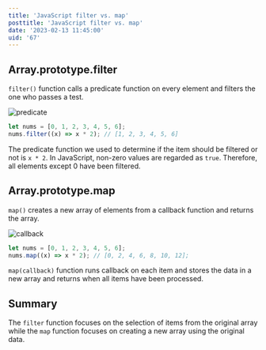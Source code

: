 ```yaml
---
title: 'JavaScript filter vs. map'
posttitle: 'JavaScript filter vs. map'
date: '2023-02-13 11:45:00'
uid: '67'
---
```


## Array.prototype.filter

`filter()` function calls a predicate function on every element and filters the one who passes a test.

![predicate](/images/ja/predicate.jpg)

```js
let nums = [0, 1, 2, 3, 4, 5, 6];
nums.filter((x) => x * 2); // [1, 2, 3, 4, 5, 6]
```

The predicate function we used to determine if the item should be filtered or not is `x * 2`. In JavaScript, non-zero values are regarded as `true`. Therefore, all elements except 0 have been filtered.

## Array.prototype.map

`map()` creates a new array of elements from a callback function and returns the array.

![callback](/images/ja/callback.jpg)

```js
let nums = [0, 1, 2, 3, 4, 5, 6];
nums.map((x) => x * 2); // [0, 2, 4, 6, 8, 10, 12];
```

`map(callback)` function runs callback on each item and stores the data in a new array and returns when all items have been processed.

## Summary

The `filter` function focuses on the selection of items from the original array while the `map` function focuses on creating a new array using the original data.
